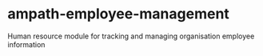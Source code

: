# ampath-employee-management
Human resource module for tracking and managing organisation employee information 
